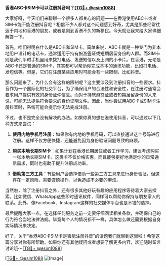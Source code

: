 **香港ABC卡SIM卡可以注册抖音吗？[[TG💪+ @esim1088](https://t.me/s/esim1088)]**

大家好呀，今天咱们来聊聊一个很多人都关心的问题——在香港使用ABC卡或者SIM卡能不能注册抖音呢？相信不少人都对这个问题感到好奇，尤其是那些经常往返于内地和香港的朋友，或者是刚到香港不久的新移民。今天就让我来给大家详细解答一下。

首先，咱们得明白什么是ABC卡和SIM卡。简单来说，ABC卡就是一种专门为非本地用户设计的电话卡，通常适用于持有旅游签证或短期居留身份的人群。而SIM卡则是我们平时手机里用来拨打电话、发送短信以及上网的小卡片。在香港，无论是ABC卡还是普通的SIM卡，其实都可以帮助你完成基本的通讯功能，比如打电话、发短信等。但是，它们在注册某些应用时可能会有一些限制，比如抖音。

那么问题来了，为什么会有这样的限制呢？这主要涉及到注册抖音的一些要求。抖音作为一个国际化的社交平台，为了确保用户的合法性和安全性，在注册时通常会要求用户提供有效的身份证件信息。而对于持旅游签证或者短期居留身份的人来说，可能无法提供符合要求的身份证明文件。因此，当你尝试用ABC卡或SIM卡注册抖音时，系统可能会提示你无法完成注册。

不过，也不是完全没有解决的办法。如果你真的想在港使用抖音，可以通过以下几种方式来尝试：

1. **使用内地手机号注册**：如果你有内地的手机号码，可以直接通过这个号码进行注册。这样不仅方便快捷，还能避免因为身份验证问题导致的麻烦。

2. **购买本地长期SIM卡**：如果计划在香港长期居住或者工作学习，建议考虑购买一张本地长期SIM卡。这类卡不仅价格实惠，而且能够更好地满足你的日常通信需求，同时也有助于提升注册成功率。

3. **借助第三方工具**：有些用户会选择借助一些第三方工具来进行身份验证，但这存在一定风险，需要谨慎操作，以免造成不必要的麻烦。

当然啦，除了注册抖音之外，还有很多其他好玩有趣的应用程序等待着大家去探索。比如微信、WhatsApp这些即时通讯软件，同样可以帮助你保持与朋友家人的联系。此外，像Facebook、Instagram这样的社交媒体平台也是不错的选择。

最后提醒大家一点，在选择任何服务之前一定要仔细阅读相关条款，并确保自己的行为符合当地法律法规。毕竟每个人的情况都不一样，具体怎么做还需要根据自身实际情况来决定。

好了，关于“香港ABC卡SIM卡是否能注册抖音”的话题我们就聊到这里啦！希望这篇分享对你有所帮助。如果你还有其他疑问或者想要了解更多内容，欢迎随时留言讨论哦～[[TG💪+ @esim1088](https://t.me/s/esim1088)]

[[TG💪+ @esim1088](https://t.me/s/esim1088) ![Image](https://i.postimg.cc/4NQfJmqS/Snipaste-2025-05-13-00-14-12.png)]